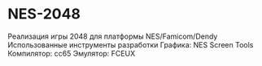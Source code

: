# NES-2048

Реализация игры 2048 для платформы NES/Famicom/Dendy
Использованные инструменты разработки
Графика: NES Screen Tools
Компилятор: cc65
Эмулятор: FCEUX
